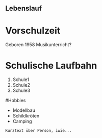 ## Lebenslauf

# Vorschulzeit

Geboren 1958
Musikunterricht?

# Schulische Laufbahn

1. Schule1
2. Schule2
3. Schule3

#Hobbies

- Modellbau
- Schildkröten
- Camping

`Kurztext über Person, iwie...`
